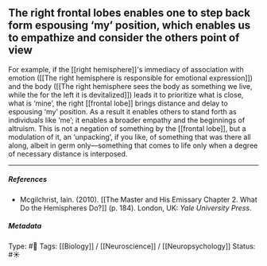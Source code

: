 ## The right frontal lobes enables one to step back form espousing ‘my’ position, which enables us to empathize and consider the others point of view # 

For example, if the [[right hemisphere]]'s immediacy of association with emotion ([[The right hemisphere is responsible for emotional expression]]) and the body ([[The right hemisphere sees the body as something we live, while the for the left it is devitalized]]) leads it to prioritize what is close, what is ‘mine’, the right [[frontal lobe]] brings distance and delay to espousing ‘my’ position. As a result it enables others to stand forth as individuals like ‘me’; it enables a broader empathy and the beginnings of altruism. This is not a negation of something by the [[frontal lobe]], but a modulation of it, an ‘unpacking’, if you like, of something that was there all along, albeit in germ only—something that comes to life only when a degree of necessary distance is interposed.

___

##### References

- Mcgilchrist, Iain. (2010). [[The Master and His Emissary Chapter 2. What Do the Hemispheres Do?]] (p. 184). London, UK: _Yale University Press_.

##### Metadata

Type: #🔴 
Tags: [[Biology]] / [[Neuroscience]] / [[Neuropsychology]]
Status: #☀️ 